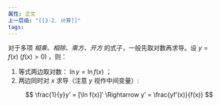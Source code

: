 ```yaml
---
属性: 正文
上一层级: "[[3-2. 计算]]"
tags: 
---
```


对于多项 *相乘、相除、乘方、开方* 的式子，一般先取对数再求导。设 $y = f(x) ~ (f(x)>0)$ ，则：

1. 等式两边取对数： $\ln y = \ln f(x)$ ；
2. 两边同时对 $x$ 求导（注意 $y$ 视作中间变量）:

$$
\frac{1}{y}y’ = [\ln f(x)]’ \Rightarrow y’ = \frac{yf’(x)}{f(x)}
$$